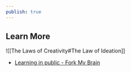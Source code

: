 ```yaml
---
publish: true
---
```



## Learn More
![[The Laws of Creativity#The Law of Ideation]] 

- [Learning in public - Fork My Brain](https://notes.nicolevanderhoeven.com/Learning+in+public) 